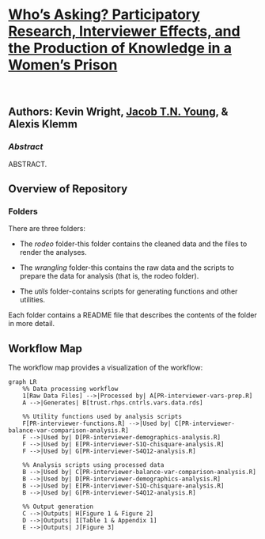 # **[Who’s Asking? Participatory Research, Interviewer Effects, and the Production of Knowledge in a Women’s Prison]()**

<br>

## Authors: Kevin Wright, [Jacob T.N. Young](https://jacobtnyoung.github.io/), & Alexis Klemm

### ***Abstract***

ABSTRACT.


## Overview of Repository

### Folders

There are three folders:

  * The *rodeo* folder-this folder contains the cleaned data and the files to render the analyses.
  
  * The *wrangling* folder-this contains the raw data and the scripts to prepare the data for analysis (that is, the rodeo folder).
  
  * The *utils* folder-contains scripts for generating functions and other utilities.

Each folder contains a README file that describes the contents of the folder in more detail.
  
## Workflow Map

The workflow map provides a visualization of the workflow:

```mermaid
graph LR
    %% Data processing workflow
    1[Raw Data Files] -->|Processed by| A[PR-interviewer-vars-prep.R]
    A -->|Generates| B[trust.rhps.cntrls.vars.data.rds]

    %% Utility functions used by analysis scripts
    F[PR-interviewer-functions.R] -->|Used by| C[PR-interviewer-balance-var-comparison-analysis.R]
    F -->|Used by| D[PR-interviewer-demographics-analysis.R]
    F -->|Used by| E[PR-interviewer-S1Q-chisquare-analysis.R]
    F -->|Used by| G[PR-interviewer-S4Q12-analysis.R]

    %% Analysis scripts using processed data
    B -->|Used by| C[PR-interviewer-balance-var-comparison-analysis.R]
    B -->|Used by| D[PR-interviewer-demographics-analysis.R]
    B -->|Used by| E[PR-interviewer-S1Q-chisquare-analysis.R]
    B -->|Used by| G[PR-interviewer-S4Q12-analysis.R]

    %% Output generation
    C -->|Outputs| H[Figure 1 & Figure 2]
    D -->|Outputs| I[Table 1 & Appendix 1]
    E -->|Outputs| J[Figure 3]

```    
